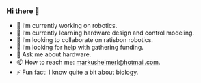 ### Hi there 👋

<!--
**markusheimerl/markusheimerl** is a ✨ _special_ ✨ repository because its `README.md` (this file) appears on your GitHub profile.

Here are some ideas to get you started:
-->
- 🔭 I’m currently working on robotics.
- 🌱 I’m currently learning hardware design and control modeling.
- 👯 I’m looking to collaborate on ratisbon robotics.
- 🤔 I’m looking for help with gathering funding.
- 💬 Ask me about hardware.
- 📫 How to reach me: markusheimerl@hotmail.com.
- ⚡ Fun fact: I know quite a bit about biology.

